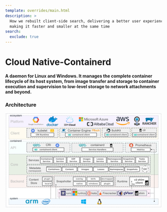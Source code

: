 ```yaml
---
template: overrides/main.html
description: >
  How we rebuilt client-side search, delivering a better user experience while
  making it faster and smaller at the same time
search:
  exclude: true
---
```


# Cloud Native-Containerd

__A daemon for Linux and Windows. It manages the complete container lifecycle of its host system, from image transfer and storage to container execution and supervision to low-level storage to network attachments and beyond.__

### Architecture
![Architecture]

[Architecture]: CNCF-Containerd/Architecture.png
